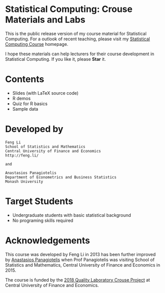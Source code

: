 # Statistical Computing: Crouse Materials and Labs

This is the public release version of my course material for Statistical Computing. For a
outlook of recent teaching, please visit my [Statistical Computing
Course](https://feng.li/teaching/sc2018spring/) homepage.

I hope these materials can help lecturers for their course development in Statistical
Computing. If you like it, please **Star** it.

# Contents

- Slides (with LaTeX source code)
- R demos
- Quiz for R basics
- Sample data


# Developed by

    Feng Li
    School of Statistics and Mathematics
    Central University of Finance and Economics
    http://feng.li/

    and

    Anastasios Panagiotelis
    Department of Econometrics and Business Statistics
    Monash University

# Target Students

- Undergraduate students with basic statistical background
- No programing skills required

# Acknowledgements

This course was developed by Feng Li in 2013 has been further improved by [Anastasios
Panagiotelis](https://research.monash.edu/en/persons/anastasios-panagiotelis/publications/)
when Prof Panagiotelis was visiting School of Statistics and Mathematics, Central
University of Finance and Economics in 2015.

The course is funded by the [2018 Quality Laboratory Crouse
Project](http://jwc.cufe.edu.cn/info/1060/4184.htm) at Central University of Finance and
Economics.
